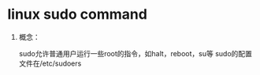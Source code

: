# linux sudo command

1. 概念：

    sudo允许普通用户运行一些root的指令，如halt，reboot，su等
    sudo的配置文件在/etc/sudoers
